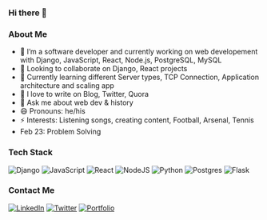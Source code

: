 ### Hi there 👋


### About Me 

- 🔭 I’m a software developer and currently working on web developement with Django, JavaScript, React, Node.js, PostgreSQL, MySQL
- 👯 Looking to collaborate on Django, React projects
- 🌱 Currently learning different Server types, TCP Connection, Application architecture and scaling app
- 🤔 I love to write on Blog, Twitter, Quora
- 💬 Ask me about web dev & history
- 😄 Pronouns: he/his
- ⚡ Interests: Listening songs, creating content, Football, Arsenal, Tennis
- Feb 23: Problem Solving

### Tech Stack
![Django](https://img.shields.io/badge/django-%23092E20.svg?style=for-the-badge&logo=django&logoColor=white)
![JavaScript](https://img.shields.io/badge/javascript-%23323330.svg?style=for-the-badge&logo=javascript&logoColor=%23F7DF1E)
![React](https://img.shields.io/badge/react-%2320232a.svg?style=for-the-badge&logo=react&logoColor=%2361DAFB)
![NodeJS](https://img.shields.io/badge/node.js-6DA55F?style=for-the-badge&logo=node.js&logoColor=white)
![Python](https://img.shields.io/badge/python-3670A0?style=for-the-badge&logo=python&logoColor=ffdd54)
![Postgres](https://img.shields.io/badge/postgres-%23316192.svg?style=for-the-badge&logo=postgresql&logoColor=white)
![Flask](https://img.shields.io/badge/flask-%23000.svg?style=for-the-badge&logo=flask&logoColor=white)

### Contact Me
[![LinkedIn](https://img.shields.io/badge/linkedin-%230077B5.svg?style=for-the-badge&logo=linkedin&logoColor=white)](https://www.linkedin.com/in/ikthedar/)
[![Twitter](https://img.shields.io/badge/Twitter-%231DA1F2.svg?style=for-the-badge&logo=Twitter&logoColor=white)](https://twitter.com/IkthedarC)
[![Portfolio](https://img.shields.io/badge/Portfolio-%23000000.svg?style=for-the-badge&logo=firefox&logoColor=#FF7139)](iktheder.wordpress.com)

